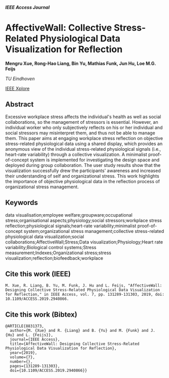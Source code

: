 
___IEEE Access Journal___

# AffectiveWall: Collective Stress-Related Physiological Data Visualization for Reflection
__Mengru Xue, Rong-Hao Liang, Bin Yu, Mathias Funk, Jun Hu, Loe M.G. Feijs__

_TU Eindhoven_

[IEEE Xplore](https://ieeexplore.ieee.org/document/8831373?source=authoralert)


## Abstract
Excessive workplace stress affects the individual's health as well as social collaborations, so the management of stressors is essential. However, an individual worker who only subjectively reflects on his or her individual and social stressors may misinterpret them, and thus not be able to manage them. This paper aims at engaging workplace stress reflection on objective stress-related physiological data using a shared display, which provides an anonymous view of the individual stress-related physiological signals (i.e., heart-rate variability) through a collective visualization. A minimalist proof-of-concept system is implemented for investigating the design space and deployed during group collaboration. The user study results show that the visualization successfully drew the participants' awareness and increased their understanding of self and organizational stress. This work highlights the importance of objective physiological data in the reflection process of organizational stress management.

## Keywords
data visualisation;employee welfare;groupware;occupational stress;organisational aspects;physiology;social stressors;workplace stress reflection;physiological signals;heart-rate variability;minimalist proof-of-concept system;organizational stress management;collective stress-related physiological data visualization;social collaborations;AffectiveWall;Stress;Data visualization;Physiology;Heart rate variability;Biological control systems;Stress measurement;Indexes;Organizational stress;stress visualization;reflection;biofeedback;workplace

## Cite this work (IEEE)
```
M. Xue, R. Liang, B. Yu, M. Funk, J. Hu and L. Feijs, "AffectiveWall: Designing Collective Stress-Related Physiological Data Visualization for Reflection," in IEEE Access, vol. 7, pp. 131289-131303, 2019, doi: 10.1109/ACCESS.2019.2940866.
```

## Cite this work (Bibtex)
```
@ARTICLE{8831373,
  author={M. {Xue} and R. {Liang} and B. {Yu} and M. {Funk} and J. {Hu} and L. {Feijs}},
  journal={IEEE Access}, 
  title={AffectiveWall: Designing Collective Stress-Related Physiological Data Visualization for Reflection}, 
  year={2019},
  volume={7},
  number={},
  pages={131289-131303},
  doi={10.1109/ACCESS.2019.2940866}}
```